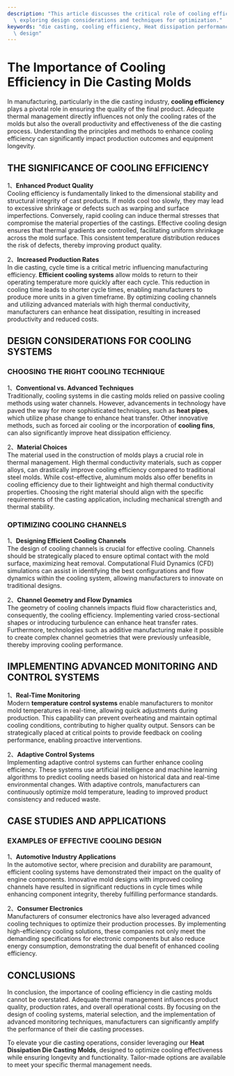 ```yaml
---
description: "This article discusses the critical role of cooling efficiency in die casting molds,\
  \ exploring design considerations and techniques for optimization."
keywords: "die casting, cooling efficiency, Heat dissipation performance, Heat dissipation optimization\
  \ design"
---
```

# The Importance of Cooling Efficiency in Die Casting Molds

In manufacturing, particularly in the die casting industry, **cooling efficiency** plays a pivotal role in ensuring the quality of the final product. Adequate thermal management directly influences not only the cooling rates of the molds but also the overall productivity and effectiveness of the die casting process. Understanding the principles and methods to enhance cooling efficiency can significantly impact production outcomes and equipment longevity.

## THE SIGNIFICANCE OF COOLING EFFICIENCY

1、**Enhanced Product Quality**  
Cooling efficiency is fundamentally linked to the dimensional stability and structural integrity of cast products. If molds cool too slowly, they may lead to excessive shrinkage or defects such as warping and surface imperfections. Conversely, rapid cooling can induce thermal stresses that compromise the material properties of the castings. Effective cooling design ensures that thermal gradients are controlled, facilitating uniform shrinkage across the mold surface. This consistent temperature distribution reduces the risk of defects, thereby improving product quality.

2、**Increased Production Rates**  
In die casting, cycle time is a critical metric influencing manufacturing efficiency. **Efficient cooling systems** allow molds to return to their operating temperature more quickly after each cycle. This reduction in cooling time leads to shorter cycle times, enabling manufacturers to produce more units in a given timeframe. By optimizing cooling channels and utilizing advanced materials with high thermal conductivity, manufacturers can enhance heat dissipation, resulting in increased productivity and reduced costs.

## DESIGN CONSIDERATIONS FOR COOLING SYSTEMS

### CHOOSING THE RIGHT COOLING TECHNIQUE

1、**Conventional vs. Advanced Techniques**  
Traditionally, cooling systems in die casting molds relied on passive cooling methods using water channels. However, advancements in technology have paved the way for more sophisticated techniques, such as **heat pipes**, which utilize phase change to enhance heat transfer. Other innovative methods, such as forced air cooling or the incorporation of **cooling fins**, can also significantly improve heat dissipation efficiency.

2、**Material Choices**  
The material used in the construction of molds plays a crucial role in thermal management. High thermal conductivity materials, such as copper alloys, can drastically improve cooling efficiency compared to traditional steel molds. While cost-effective, aluminum molds also offer benefits in cooling efficiency due to their lightweight and high thermal conductivity properties. Choosing the right material should align with the specific requirements of the casting application, including mechanical strength and thermal stability.

### OPTIMIZING COOLING CHANNELS

1、**Designing Efficient Cooling Channels**  
The design of cooling channels is crucial for effective cooling. Channels should be strategically placed to ensure optimal contact with the mold surface, maximizing heat removal. Computational Fluid Dynamics (CFD) simulations can assist in identifying the best configurations and flow dynamics within the cooling system, allowing manufacturers to innovate on traditional designs.

2、**Channel Geometry and Flow Dynamics**  
The geometry of cooling channels impacts fluid flow characteristics and, consequently, the cooling efficiency. Implementing varied cross-sectional shapes or introducing turbulence can enhance heat transfer rates. Furthermore, technologies such as additive manufacturing make it possible to create complex channel geometries that were previously unfeasible, thereby improving cooling performance.

## IMPLEMENTING ADVANCED MONITORING AND CONTROL SYSTEMS

1、**Real-Time Monitoring**  
Modern **temperature control systems** enable manufacturers to monitor mold temperatures in real-time, allowing quick adjustments during production. This capability can prevent overheating and maintain optimal cooling conditions, contributing to higher quality output. Sensors can be strategically placed at critical points to provide feedback on cooling performance, enabling proactive interventions.

2、**Adaptive Control Systems**  
Implementing adaptive control systems can further enhance cooling efficiency. These systems use artificial intelligence and machine learning algorithms to predict cooling needs based on historical data and real-time environmental changes. With adaptive controls, manufacturers can continuously optimize mold temperature, leading to improved product consistency and reduced waste.

## CASE STUDIES AND APPLICATIONS

### EXAMPLES OF EFFECTIVE COOLING DESIGN

1、**Automotive Industry Applications**  
In the automotive sector, where precision and durability are paramount, efficient cooling systems have demonstrated their impact on the quality of engine components. Innovative mold designs with improved cooling channels have resulted in significant reductions in cycle times while enhancing component integrity, thereby fulfilling performance standards.

2、**Consumer Electronics**  
Manufacturers of consumer electronics have also leveraged advanced cooling techniques to optimize their production processes. By implementing high-efficiency cooling solutions, these companies not only meet the demanding specifications for electronic components but also reduce energy consumption, demonstrating the dual benefit of enhanced cooling efficiency.

## CONCLUSIONS

In conclusion, the importance of cooling efficiency in die casting molds cannot be overstated. Adequate thermal management influences product quality, production rates, and overall operational costs. By focusing on the design of cooling systems, material selection, and the implementation of advanced monitoring techniques, manufacturers can significantly amplify the performance of their die casting processes. 

To elevate your die casting operations, consider leveraging our **Heat Dissipation Die Casting Molds**, designed to optimize cooling effectiveness while ensuring longevity and functionality. Tailor-made options are available to meet your specific thermal management needs.
